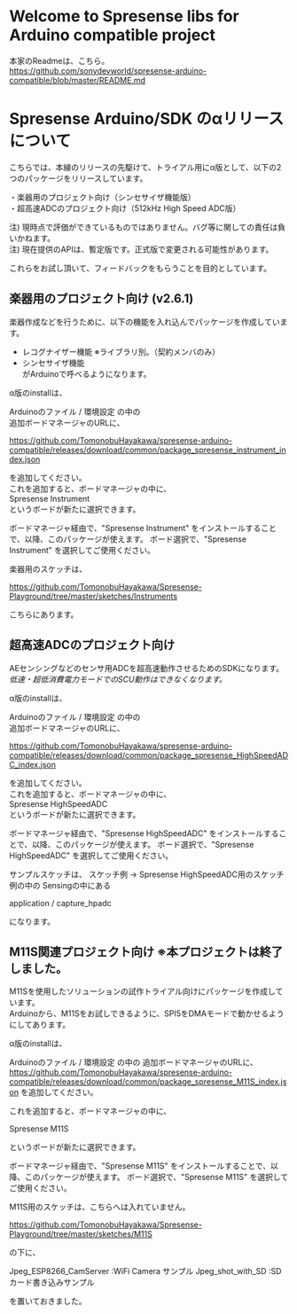 # Welcome to Spresense libs for Arduino compatible project

本家のReadmeは、こちら。  
https://github.com/sonydevworld/spresense-arduino-compatible/blob/master/README.md  


# Spresense Arduino/SDK のαリリースについて  

こちらでは、本線のリリースの先駆けて、トライアル用にα版として、以下の2つのパッケージをリリースしています。  

・楽器用のプロジェクト向け（シンセサイザ機能版）  
・超高速ADCのプロジェクト向け（512kHz High Speed ADC版）  

注) 現時点で評価ができているものではありません。バグ等に関しての責任は負いかねます。  
注) 現在提供のAPIは、暫定版です。正式版で変更される可能性があります。  

これらをお試し頂いて、フィードバックをもらうことを目的としています。  


## 楽器用のプロジェクト向け (v2.6.1)

楽器作成などを行うために、以下の機能を入れ込んでパッケージを作成しています。  
   - レコグナイザー機能 ※ライブラリ別。（契約メンバのみ）  
   - シンセサイザ機能  
   がArduinoで呼べるようになります。  


α版のinstallは、  

Arduinoのファイル / 環境設定 の中の <br>
追加ボードマネージャのURLに、 <br>

https://github.com/TomonobuHayakawa/spresense-arduino-compatible/releases/download/common/package_spresense_instrument_index.json <br>

を追加してください。  
これを追加すると、ボードマネージャの中に、  
Spresense Instrument  
というボードが新たに選択できます。  

ボードマネージャ経由で、"Spresense Instrument" をインストールすることで、以降、このパッケージが使えます。
ボード選択で、"Spresense Instrument" を選択してご使用ください。

楽器用のスケッチは、  

https://github.com/TomonobuHayakawa/Spresense-Playground/tree/master/sketches/Instruments  

こちらにあります。

## 超高速ADCのプロジェクト向け

AEセンシングなどのセンサ用ADCを超高速動作させるためのSDKになります。
*低速・超低消費電力モードでのSCU動作はできなくなります。*  


α版のinstallは、  

Arduinoのファイル / 環境設定 の中の <br>
追加ボードマネージャのURLに、 <br>

https://github.com/TomonobuHayakawa/spresense-arduino-compatible/releases/download/common/package_spresense_HighSpeedADC_index.json <br>

を追加してください。  
これを追加すると、ボードマネージャの中に、  
Spresense HighSpeedADC  
というボードが新たに選択できます。  

ボードマネージャ経由で、"Spresense HighSpeedADC" をインストールすることで、以降、このパッケージが使えます。
ボード選択で、"Spresense HighSpeedADC" を選択してご使用ください。

サンプルスケッチは、  スケッチ例 -> Spresense HighSpeedADC用のスケッチ例の中の Sensingの中にある

application / capture_hpadc

になります。


## M11S関連プロジェクト向け ※本プロジェクトは終了しました。

M11Sを使用したソリューションの試作トライアル向けにパッケージを作成しています。  
Arduinoから、M11Sをお試しできるように、SPI5をDMAモードで動かせるようにしてあります。


α版のinstallは、  

Arduinoのファイル / 環境設定 の中の
追加ボードマネージャのURLに、
https://github.com/TomonobuHayakawa/spresense-arduino-compatible/releases/download/common/package_spresense_M11S_index.json
を追加してください。

これを追加すると、ボードマネージャの中に、

Spresense M11S

というボードが新たに選択できます。

ボードマネージャ経由で、"Spresense M11S" をインストールすることで、以降、このパッケージが使えます。
ボード選択で、"Spresense M11S" を選択してご使用ください。

M11S用のスケッチは、こちらへは入れていません。

https://github.com/TomonobuHayakawa/Spresense-Playground/tree/master/sketches/M11S

の下に、

Jpeg_ESP8266_CamServer :WiFi Camera サンプル
Jpeg_shot_with_SD :SDカード書き込みサンプル

を置いておきました。



